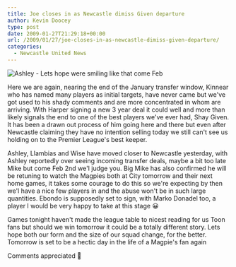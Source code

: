 ```yaml
---
title: Joe closes in as Newcastle dimiss Given departure
author: Kevin Doocey
type: post
date: 2009-01-27T21:29:18+00:00
url: /2009/01/27/joe-closes-in-as-newcastle-dimiss-given-departure/
categories:
  - Newcastle United News
---
```


![Ashley - Lets hope were smiling like that come Feb](https://static.guim.co.uk/sys-images/Football/Pix/pictures/2008/07/10/ashley460276.jpg)

Here we are again, nearing the end of the January transfer window, Kinnear who has named many players as initial targets, have never came but we've got used to his shady comments and are more concentrated in whom are arriving. With Harper signing a new 3 year deal it could well and more than likely signals the end to one of the best players we've ever had, Shay Given. It has been a drawn out process of him going here and there but even after Newcastle claiming they have no intention selling today we still can't see us holding on to the Premier League's best keeper.

Ashley, Llambias and Wise have moved closer to Newcastle yesterday, with Ashley reportedly over seeing incoming transfer deals, maybe a bit too late Mike but come Feb 2nd we'l judge you. Big Mike has also confirmed he will be retuning to watch the Magpies both at City tomorrow and their next home games, it takes some courage to do this so we're expecting by then we'l have a nice few players in and the abuse won't be in such large quantities. Ebondo is supposedly set to sign, with Marko Donadel too, a player I would be very happy to take at this stage 😀

Games tonight haven't made the league table to nicest reading for us Toon fans but should we win tomorrow it could be a totally different story. Lets hope both our form and the size of our squad change, for the better. Tomorrow is set to be a hectic day in the life of a Magpie's fan again

Comments appreciated 🙂
